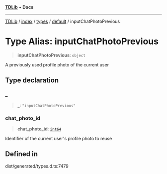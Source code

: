 [**TDLib**](../../../../../../README.md) • **Docs**

***

[TDLib](../../../../../../modules.md) / [index](../../../../../README.md) / [types](../../../README.md) / [default](../README.md) / inputChatPhotoPrevious

# Type Alias: inputChatPhotoPrevious

> **inputChatPhotoPrevious**: `object`

A previously used profile photo of the current user

## Type declaration

### \_

> **\_**: `"inputChatPhotoPrevious"`

### chat\_photo\_id

> **chat\_photo\_id**: [`int64`](int64-1.md)

Identifier of the current user's profile photo to reuse

## Defined in

dist/generated/types.d.ts:7479
